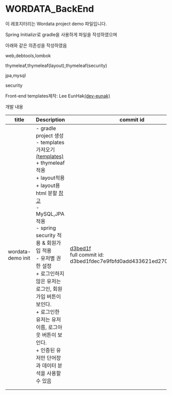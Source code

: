 # WORDATA_BackEnd

이 레포지터리는 Wordata project demo 파일입니다.

Spring Initializr로 gradle을 사용하게 파일을 작성하였으며

아래와 같은 의존성을 작성하였음

web,debtools,lombok

thymeleaf,thymeleaf(layout),thymeleaf(security)

jpa,mysql

security



Front-end templates제작: Lee EunHak[(dev-eunak)](https://github.com/dev-eunak/WORDATA-web)



개발 내용

| title             | Description                                                  | commit id                                                    |
| ----------------- | ------------------------------------------------------------ | ------------------------------------------------------------ |
| wordata-demo init | - gradle project 생성<br>- templates 가저오기 <br/> [(templates)](https://github.com/dev-eunak/WORDATA-web)<br/>  + thymeleaf 적용<br/>  + layout적용<br/>  + layout용 html 분할 [참고](/layout.md)<br/>- MySQL,JPA 적용<br/>- spring security 적용 & 회원가입 적용<br/>- 유저별 권한 설정<br/>  + 로그인하지 않은 유저는 로그인, 회원가입 버튼이 보인다.<br/>  + 로그인한 유저는 유저이름, 로그아웃 버튼이 보인다.<br/>  + 인증된 유저만 단어장과 데이터 분석을 사용할 수 있음 | [d3bed1f](d3bed1f)<br>full commit id: d3bed1fdec7e9fbfd0add433621ed270c5631198 |
|                   |                                                              |                                                              |
|                   |                                                              |                                                              |

